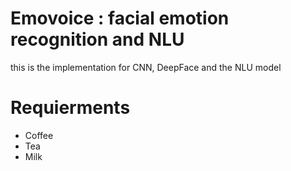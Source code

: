 # Emovoice : facial emotion recognition and NLU
this is the implementation for CNN, DeepFace and the NLU model

# Requierments
<ul>
  <li>Coffee</li>
  <li>Tea</li>
  <li>Milk</li>
</ul>
